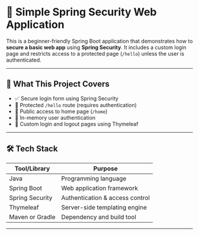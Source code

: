 # 🔐 Simple Spring Security Web Application

This is a beginner-friendly Spring Boot application that demonstrates how to **secure a basic web app** using **Spring Security**. It includes a custom login page and restricts access to a protected page (`/hello`) unless the user is authenticated.

---

## 🚀 What This Project Covers

- ✅ Secure login form using Spring Security
- 🔐 Protected `/hello` route (requires authentication)
- 📄 Public access to home page (`/home`)
- 🧑 In-memory user authentication
- 🎨 Custom login and logout pages using Thymeleaf

---

## 🛠️ Tech Stack

| Tool/Library              | Purpose                         |
|---------------------------|----------------------------------|
| Java                      | Programming language             |
| Spring Boot               | Web application framework        |
| Spring Security           | Authentication & access control  |
| Thymeleaf                 | Server-side templating engine    |
| Maven or Gradle           | Dependency and build tool        |

---
